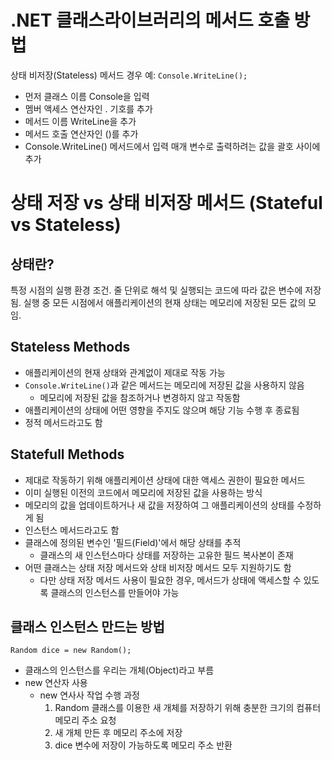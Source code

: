 # .NET 클래스라이브러리의 메서드 호출 방법

상태 비저장(Stateless) 메서드 경우 예: `Console.WriteLine();`

- 먼저 클래스 이름 Console을 입력
- 멤버 액세스 연산자인 . 기호를 추가
- 메서드 이름 WriteLine을 추가
- 메서드 호출 연산자인 ()를 추가
- Console.WriteLine() 메서드에서 입력 매개 변수로 출력하려는 값을 괄호 사이에 추가

# 상태 저장 vs 상태 비저장 메서드 (Stateful vs Stateless)

## 상태란?

특정 시점의 실행 환경 조건. 줄 단위로 해석 및 실행되는 코드에 따라 값은 변수에 저장됨.
실행 중 모든 시점에서 애플리케이션의 현재 상태는 메모리에 저장된 모든 값의 모임.

## Stateless Methods

- 애플리케이션의 현재 상태와 관계없이 제대로 작동 가능
- `Console.WriteLine()`과 같은 메서드는 메모리에 저장된 값을 사용하지 않음
  - 메모리에 저장된 값을 참조하거나 변경하지 않고 작동함
- 애플리케이션의 상태에 어떤 영향을 주지도 않으며 해당 기능 수행 후 종료됨
- 정적 메서드라고도 함

## Statefull Methods

- 제대로 작동하기 위해 애플리케이션 상태에 대한 액세스 권한이 필요한 메서드
- 이미 실행된 이전의 코드에서 메모리에 저장된 값을 사용하는 방식
- 메모리의 값을 업데이트하거나 새 값을 저장하여 그 애플리케이션의 상태를 수정하게 됨
- 인스턴스 메서드라고도 함
- 클래스에 정의된 변수인 '필드(Field)'에서 해당 상태를 추적
  - 클래스의 새 인스턴스마다 상태를 저장하는 고유한 필드 복사본이 존재
- 어떤 클래스는 상태 저장 메서드와 상태 비저장 메서드 모두 지원하기도 함
  - 다만 상태 저장 메서드 사용이 필요한 경우, 메서드가 상태에 액세스할 수 있도록 클래스의 인스턴스를 만들어야 가능

## 클래스 인스턴스 만드는 방법

`Random dice = new Random();`

- 클래스의 인스턴스를 우리는 개체(Object)라고 부름
- new 연산자 사용
  - new 연사사 작업 수행 과정
    1. Random 클래스를 이용한 새 개체를 저장하기 위해 충분한 크기의 컴퓨터 메모리 주소 요청
    2. 새 개체 만든 후 메모리 주소에 저장
    3. dice 변수에 저장이 가능하도록 메모리 주소 반환
